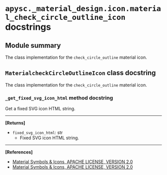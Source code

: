 # `apysc._material_design.icon.material_check_circle_outline_icon` docstrings

## Module summary

The class implementation for the `check_circle_outline` material icon.

## `MaterialcheckCircleOutlineIcon` class docstring

The class implementation for the `check_circle_outline` material icon.

### `_get_fixed_svg_icon_html` method docstring

Get a fixed SVG icon HTML string.<hr>

**[Returns]**

- `fixed_svg_icon_html`: str
  - Fixed SVG icon HTML string.

<hr>

**[References]**

- [Material Symbols & Icons, APACHE LICENSE, VERSION 2.0](https://fonts.google.com/icons?icon.size=24&icon.color=%23e8eaed)
- [Material Symbols & Icons, APACHE LICENSE, VERSION 2.0](https://www.apache.org/licenses/LICENSE-2.0.html)